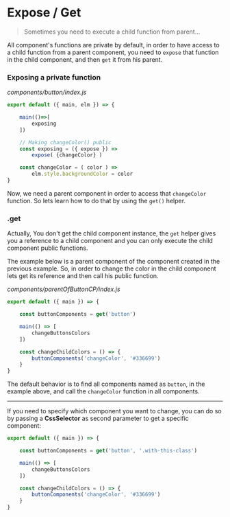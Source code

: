 
# Expose / Get

> Sometimes you need to execute a child function from parent...

All component's functions are private by default, in order to have access to a child function from a parent component, you need to `expose` that function in the child component, and then `get` it from his parent.

### Exposing a private function

*components/button/index.js*

```js
export default ({ main, elm }) => {

    main(()=>[
        exposing
    ])

    // Making changeColor() public
    const exposing = ({ expose }) =>
        expose( {changeColor} )

    const changeColor = ( color ) =>
        elm.style.backgroundColor = color
}
```

Now, we need a parent component in order to access that `changeColor` function. So lets learn how to do that by using the `get()` helper.

### .get

Actually, You don't get the child component instance, the `get` helper gives you a reference to a child component and you can only execute the child component public functions.

The example below is a parent component of the component created in the previous example. So, in order to change the color in the child component lets get its reference and then call his public function.

*components/parentOfButtonCP/index.js*

```js
export default ({ main }) => {

    const buttonComponents = get('button')

    main(() => [
        changeButtonsColors
    ])

    const changeChildColors = () => {
        buttonComponents('changeColor', '#336699')
    }
}
```

The default behavior is to find all components named as `button`, in the example above, and call the `changeColor` function in all components. 

---

If you need to specify which component you want to change, you can do so by passing a **CssSelector** as second parameter to get a specific component:

```js
export default ({ main }) => {

    const buttonComponents = get('button', '.with-this-class')

    main(() => [
        changeButtonsColors
    ])

    const changeChildColors = () => {
        buttonComponents('changeColor', '#336699')
    }
}
```